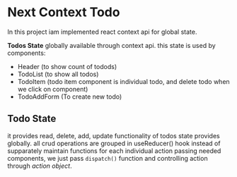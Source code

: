 # Next Context Todo

In this project iam implemented react context api for global state.

**Todos State** globally available through context api.
this state is used by components:

- Header (to show count of todods)
- TodoList (to show all todos)
- TodoItem (todo item component is individual todo, and delete todo when we click on component)
- TodoAddForm (To create new todo)

## Todo State

it provides read, delete, add, update functionality of todos state provides globally. all crud operations are grouped in useReducer() hook instead of supparately maintain functions for each individual action passing needed components, we just pass `dispatch()` function and controlling action through *action object*. 
